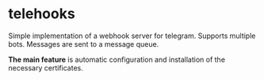 # telehooks

Simple implementation of a webhook server for telegram.
Supports multiple bots. Messages are sent to a message queue.

**The main feature** is automatic configuration and installation of the necessary certificates.
